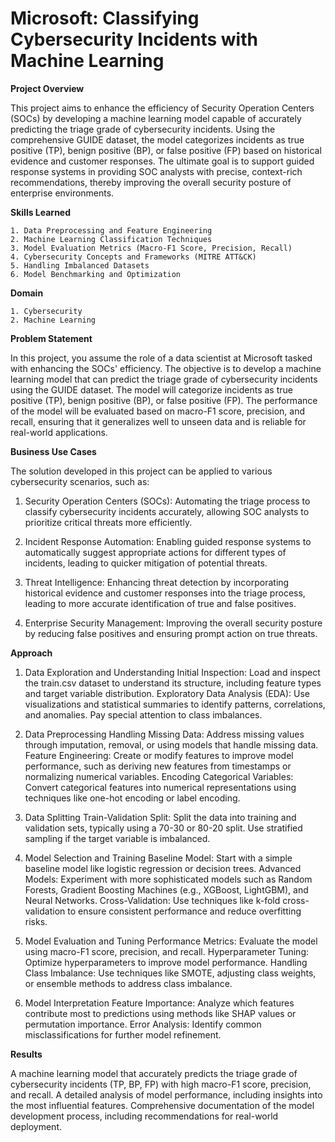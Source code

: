 # Microsoft: Classifying Cybersecurity Incidents with Machine Learning

**Project Overview**

This project aims to enhance the efficiency of Security Operation Centers (SOCs) by developing a machine learning model capable of accurately predicting the triage grade of cybersecurity incidents. Using the comprehensive GUIDE dataset, the model categorizes incidents as true positive (TP), benign positive (BP), or false positive (FP) based on historical evidence and customer responses. The ultimate goal is to support guided response systems in providing SOC analysts with precise, context-rich recommendations, thereby improving the overall security posture of enterprise environments.

**Skills Learned**

    1. Data Preprocessing and Feature Engineering
    2. Machine Learning Classification Techniques
    3. Model Evaluation Metrics (Macro-F1 Score, Precision, Recall)
    4. Cybersecurity Concepts and Frameworks (MITRE ATT&CK)
    5. Handling Imbalanced Datasets
    6. Model Benchmarking and Optimization
    
**Domain**

    1. Cybersecurity
    2. Machine Learning

**Problem Statement**

In this project, you assume the role of a data scientist at Microsoft tasked with enhancing the SOCs' efficiency. The objective is to develop a machine learning model that can predict the triage grade of cybersecurity incidents using the GUIDE dataset. The model will categorize incidents as true positive (TP), benign positive (BP), or false positive (FP). The performance of the model will be evaluated based on macro-F1 score, precision, and recall, ensuring that it generalizes well to unseen data and is reliable for real-world applications.

**Business Use Cases**

The solution developed in this project can be applied to various cybersecurity scenarios, such as:

1. Security Operation Centers (SOCs): Automating the triage process to classify cybersecurity incidents accurately, allowing SOC analysts to prioritize critical threats more efficiently.

2. Incident Response Automation: Enabling guided response systems to automatically suggest appropriate actions for different types of incidents, leading to quicker mitigation of potential threats.

3. Threat Intelligence: Enhancing threat detection by incorporating historical evidence and customer responses into the triage process, leading to more accurate identification of true and false positives.

4. Enterprise Security Management: Improving the overall security posture by reducing false positives and ensuring prompt action on true threats.

**Approach**

1. Data Exploration and Understanding
Initial Inspection: Load and inspect the train.csv dataset to understand its structure, including feature types and target variable distribution.
Exploratory Data Analysis (EDA): Use visualizations and statistical summaries to identify patterns, correlations, and anomalies. Pay special attention to class imbalances.

3. Data Preprocessing
Handling Missing Data: Address missing values through imputation, removal, or using models that handle missing data.
Feature Engineering: Create or modify features to improve model performance, such as deriving new features from timestamps or normalizing numerical variables.
Encoding Categorical Variables: Convert categorical features into numerical representations using techniques like one-hot encoding or label encoding.

4. Data Splitting
Train-Validation Split: Split the data into training and validation sets, typically using a 70-30 or 80-20 split. Use stratified sampling if the target variable is imbalanced.

5. Model Selection and Training
Baseline Model: Start with a simple baseline model like logistic regression or decision trees.
Advanced Models: Experiment with more sophisticated models such as Random Forests, Gradient Boosting Machines (e.g., XGBoost, LightGBM), and Neural Networks.
Cross-Validation: Use techniques like k-fold cross-validation to ensure consistent performance and reduce overfitting risks.

6. Model Evaluation and Tuning
Performance Metrics: Evaluate the model using macro-F1 score, precision, and recall.
Hyperparameter Tuning: Optimize hyperparameters to improve model performance.
Handling Class Imbalance: Use techniques like SMOTE, adjusting class weights, or ensemble methods to address class imbalance.

7. Model Interpretation
Feature Importance: Analyze which features contribute most to predictions using methods like SHAP values or permutation importance.
Error Analysis: Identify common misclassifications for further model refinement.

**Results**

A machine learning model that accurately predicts the triage grade of cybersecurity incidents (TP, BP, FP) with high macro-F1 score, precision, and recall. A detailed analysis of model performance, including insights into the most influential features.
Comprehensive documentation of the model development process, including recommendations for real-world deployment.



